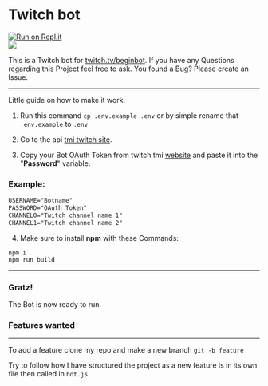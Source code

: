 
# Twitch bot  
[![Run on Repl.it](https://repl.it/badge/github/whatsinmyopsec/twitchbot)](https://repl.it/github/whatsinmyopsec/twitchbot)  
<img src="https://badges.pufler.dev/visits/whatsinmyopsec/twitchbot">  
  
  This is a Twitch bot for [twitch.tv/beginbot](https://twitch.tv/beginbot). If you have any Questions regarding this Project feel free to ask.
  You found a Bug? Please create an Issue.
  
---  

Little guide on how to make it work.

1. Run this command `cp .env.example .env` or by simple rename that `.env.example` to `.env`
  
2. Go to the api [tmi twitch site](https://twitchapps.com/tmi/).

3. Copy your Bot OAuth Token from twitch tmi [website](https://twitchapps.com/tmi/) and paste it into the "**Password**" variable.

### Example:
```md  
USERNAME="Botname"  
PASSWORD="OAuth Token"  
CHANNEL0="Twitch channel name 1"  
CHANNEL1="Twitch channel name 2"
```  
  
4. Make sure to install **npm** with these Commands:
```
npm i
npm run build
```
---
### Gratz!
The Bot is now ready to run.

### Features wanted
---
To add a feature clone my repo and make a new branch `git -b feature`

Try to follow how I have structured the project as a new feature is in its own file then called in `bot.js`

